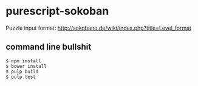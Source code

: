 # purescript-sokoban

Puzzle input format: http://sokobano.de/wiki/index.php?title=Level_format

## command line bullshit

```
$ npm install
$ bower install
$ pulp build
$ pulp test
```
